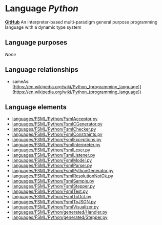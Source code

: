 # Language _Python_
**[GitHub](https://github.com/softlang/yas/blob/master/Python)**
An interpreter-based multi-paradigm general purpose programming language with a dynamic type system

## Language purposes
_None_

## Language relationships
* sameAs: [https://en.wikipedia.org/wiki/Python_(programming_language)](https://en.wikipedia.org/wiki/Python_(programming_language))

## Language elements
* [languages/FSML/Python/FsmlAcceptor.py](../../languages/FSML/Python/FsmlAcceptor.py)
* [languages/FSML/Python/FsmlCGenerator.py](../../languages/FSML/Python/FsmlCGenerator.py)
* [languages/FSML/Python/FsmlChecker.py](../../languages/FSML/Python/FsmlChecker.py)
* [languages/FSML/Python/FsmlConstraints.py](../../languages/FSML/Python/FsmlConstraints.py)
* [languages/FSML/Python/FsmlExceptions.py](../../languages/FSML/Python/FsmlExceptions.py)
* [languages/FSML/Python/FsmlInterpreter.py](../../languages/FSML/Python/FsmlInterpreter.py)
* [languages/FSML/Python/FsmlLexer.py](../../languages/FSML/Python/FsmlLexer.py)
* [languages/FSML/Python/FsmlListener.py](../../languages/FSML/Python/FsmlListener.py)
* [languages/FSML/Python/FsmlModel.py](../../languages/FSML/Python/FsmlModel.py)
* [languages/FSML/Python/FsmlParser.py](../../languages/FSML/Python/FsmlParser.py)
* [languages/FSML/Python/FsmlPythonGenerator.py](../../languages/FSML/Python/FsmlPythonGenerator.py)
* [languages/FSML/Python/FsmlResolutionNotOk.py](../../languages/FSML/Python/FsmlResolutionNotOk.py)
* [languages/FSML/Python/FsmlSample.py](../../languages/FSML/Python/FsmlSample.py)
* [languages/FSML/Python/FsmlStepper.py](../../languages/FSML/Python/FsmlStepper.py)
* [languages/FSML/Python/FsmlTest.py](../../languages/FSML/Python/FsmlTest.py)
* [languages/FSML/Python/FsmlToDot.py](../../languages/FSML/Python/FsmlToDot.py)
* [languages/FSML/Python/FsmlToJSON.py](../../languages/FSML/Python/FsmlToJSON.py)
* [languages/FSML/Python/FsmlVisualizer.py](../../languages/FSML/Python/FsmlVisualizer.py)
* [languages/FSML/Python/generated/Handler.py](../../languages/FSML/Python/generated/Handler.py)
* [languages/FSML/Python/generated/Stepper.py](../../languages/FSML/Python/generated/Stepper.py)
